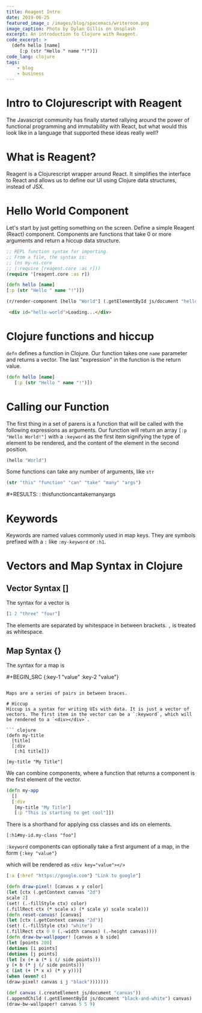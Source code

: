 ```yaml
---
title: Reagent Intro
date: 2019-06-25
featured_image_: /images/blog/spacemacs/writeroom.png
image_caption: Photo by Dylan Gillis on Unsplash
excerpt: An introduction to Clojure with Reagent.
code_excerpt: >
  (defn hello [name]
     [:p (str "Hello " name "!")])
code_lang: clojure
tags:
    - blog
    - business
---
```

# Intro to Clojurescript with Reagent
The Javascript community has finally started rallying around the power of functional programming and immutability with React, but what would this look like in a language that supported these ideas really well?

# What is Reagent?
Reagent is a Clojurescript wrapper around React. It simplifies the interface to React and allows us to define our UI using Clojure data structures, instead of JSX.

# Hello World Component
Let's start by just getting something on the screen.
Define a simple Reagent (React) component. Components are functions that take 0 or more arguments and return a hiccup data structure.

``` clojure 
;; REPL function syntax for importing.
;; From a file, the syntax is:
;; (ns my-ns.core
;; (:require [reagent.core :as r]))
(require '[reagent.core :as r])

(defn hello [name]
[:p (str "Hello " name "!")])

(r/render-component [hello "World"] (.getElementById js/document "hello-world"))
```

``` html
 <div id="hello-world">Loading...</div>
 ```

# Clojure functions and hiccup
`defn` defines a function in Clojure. Our function takes one `name` parameter and returns a vector. The last "expression" in the function is the return value.

``` clojure
(defn hello [name]
   [:p (str "Hello " name "!")])
```

# Calling our Function
The first thing in a set of parens is a function that will be called with the following expressions as arguments. Our function will return an array `[:p "Hello World!"]` with a `:keyword` as the first item signifying the type of element to be rendered, and the content of the element in the second position.

``` clojure
(hello "World")
```

Some functions can take any number of arguments, like `str`

``` clojure
(str "this" "function" "can" "take" "many" "args")
```

#+RESULTS:
: thisfunctioncantakemanyargs

# Keywords
Keywords are named values commonly used in map keys. They are symbols prefixed with a `:` like `:my-keyword` or `:h1`.

# Vectors and Map Syntax in Clojure
## Vector Syntax []
The syntax for a vector is

``` clojure 
[1 2 "three" "four"]
```
The elements are separated by whitespace in between brackets.
`,` is treated as whitespace.


## Map Syntax {}
The syntax for a map is

#+BEGIN_SRC
{:key-1 "value" :key-2 "value"}
```

Maps are a series of pairs in between braces.

# Hiccup
Hiccup is a syntax for writing UIs with data. It is just a vector of vectors. The first item in the vector can be a `:keyword`, which will be rendered to a `<div></div>`.

``` clojure
(defn my-title
  [title]
  [:div
   [:h1 title]])

[my-title "My Title"]
```

We can combine components, where a function that returns a component is the first element of the vector.

``` clojure
(defn my-app
  []
  [:div
   [my-title "My Title"]
   [:p "This is starting to get cool"]])
```

There is a shorthand for applying css classes and ids on elements.

`[:h1#my-id.my-class "foo"]`

`:keyword` components can optionally take a first argument of a map, in the form `{:key "value"}`

which will be rendered as `<div key="value"></>`

``` clojure
[:a {:href "https://google.com"} "Link to google"]
```


``` clojure
(defn draw-pixel! [canvas x y color]
(let [ctx (.getContext canvas "2d")
scale 2]
(set! (.-fillStyle ctx) color)
(.fillRect ctx (* scale x) (* scale y) scale scale)))
(defn reset-canvas! [canvas]
(let [ctx (.getContext canvas "2d")]
(set! (.-fillStyle ctx) "white")
(.fillRect ctx 0 0 (.-width canvas) (.-height canvas))))
(defn draw-bw-wallpaper! [canvas a b side]
(let [points 200]
(dotimes [i points]
(dotimes [j points]
(let [x (+ a (* i (/ side points)))
y (+ b (* j (/ side points)))
c (int (+ (* x x) (* y y)))]
(when (even? c)
(draw-pixel! canvas i j "black")))))))

(def canvas (.createElement js/document "canvas"))
(.appendChild (.getElementById js/document "black-and-white") canvas)
(draw-bw-wallpaper! canvas 5 5 9)

```
